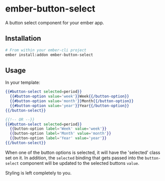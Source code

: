 # ember-button-select

A button select component for your ember app.

## Installation

```bash
# From within your ember-cli project
ember install:addon ember-button-select
```

## Usage

In your template:

```hbs
{{#button-select selected=period}}
  {{#button-option value='week'}}Week{{/button-option}}
  {{#button-option value='month'}}Month{{/button-option}}
  {{#button-option value='year'}}Year{{/button-option}}
{{/button-select}}

{{!-- OR --}}
{{#button-select selected=period}}
  {{button-option label='Week' value='week'}}
  {{button-option label='Month' value='month'}}
  {{button-option label='Year' value='year'}}
{{/button-select}}
```

When one of the button options is selected, it will have the 'selected' class set on it. In addition, the `selected` binding that gets passed into the `button-select` component will be updated to the selected buttons `value`.

Styling is left completely to you.
